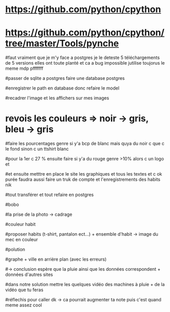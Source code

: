 
# https://github.com/python/cpython

# https://github.com/python/cpython/tree/master/Tools/pynche

#faut vraiment que je m'y face a postgres je le deteste 5 téléchargements de 5 versions elles ont toute planté et ca a bug impossible jutilise toujorus le meme mdp pfffffff

#passer de sqlite a postgres faire une database postgres

#enregistrer le path en database donc refaire le model

#recadrer l'image et les affichers sur mes images









# revois les couleurs => noir -> gris, bleu -> gris


#faire les pourcentages genre si y'a bcp de blanc mais quya du noir c que c le fond sinon c un ttshirt blanc

#pour la 1er c 27 % ensuite faire si y'a du rouge genre >10% alors c un logo et 

#et ensuite metttre en place le site les graphiques et tous les textes et c ok purée faudra aussi faire un truk de compte et l'enregistrements des habits nik



#tout transférer et tout refaire en postgres


#bobo


#la prise de la photo -> cadrage

#couleur habit

#proposer habits (t-shirt, pantalon ect...) + ensemble d'habit -> image du mec en couleur



#polution

#graphe + ville en arrière plan (avec les erreurs) 

  #-> conclusion espère que la pluie ainsi que les données correspondent + données d'autres sites
  
#dans notre solution mettre les quelques vidéo des machines à pluie + de la vidéo que tu feras


#réflechis pour caller dk -> ca pourrait augmenter ta note puis c'est quand meme assez cool
